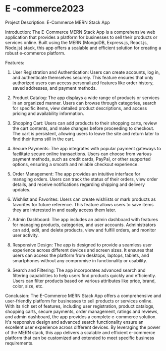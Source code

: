 # E -commerce2023
Project Description: E-Commerce MERN Stack App

Introduction:
The E-Commerce MERN Stack App is a comprehensive web application that provides a platform for businesses to sell their products or services online. Built using the MERN (MongoDB, Express.js, React.js, Node.js) stack, this app offers a scalable and efficient solution for creating a robust e-commerce platform.

Features:
1. User Registration and Authentication: Users can create accounts, log in, and authenticate themselves securely. This feature ensures that only authorized users can access personalized features like order history, saved addresses, and payment methods.

2. Product Catalog: The app displays a wide range of products or services in an organized manner. Users can browse through categories, search for specific items, view detailed product descriptions, and access pricing and availability information.

3. Shopping Cart: Users can add products to their shopping carts, review the cart contents, and make changes before proceeding to checkout. The cart is persistent, allowing users to leave the site and return later to find their items still in the cart.

4. Secure Payments: The app integrates with popular payment gateways to facilitate secure online transactions. Users can choose from various payment methods, such as credit cards, PayPal, or other supported options, ensuring a smooth and reliable checkout experience.

5. Order Management: The app provides an intuitive interface for managing orders. Users can track the status of their orders, view order details, and receive notifications regarding shipping and delivery updates.

6. Wishlist and Favorites: Users can create wishlists or mark products as favorites for future reference. This feature allows users to save items they are interested in and easily access them later.

7. Admin Dashboard: The app includes an admin dashboard with features for managing products, categories, and user accounts. Administrators can add, edit, and delete products, view and fulfill orders, and monitor user activity.

8. Responsive Design: The app is designed to provide a seamless user experience across different devices and screen sizes. It ensures that users can access the platform from desktops, laptops, tablets, and smartphones without any compromise in functionality or usability.

9. Search and Filtering: The app incorporates advanced search and filtering capabilities to help users find products quickly and efficiently. Users can filter products based on various attributes like price, brand, color, size, etc.

Conclusion:
The E-Commerce MERN Stack App offers a comprehensive and user-friendly platform for businesses to sell products or services online. With its rich set of features, including user registration, product catalogs, shopping carts, secure payments, order management, ratings and reviews, and admin dashboard, the app provides a complete e-commerce solution. It's responsive design and advanced search functionality ensure an excellent user experience across different devices. By leveraging the power of the MERN stack, this app delivers a scalable and efficient e-commerce platform that can be customized and extended to meet specific business requirements.
